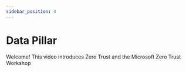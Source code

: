 ```yaml
---
sidebar_position: 4
---
```


# Data Pillar

Welcome! This video introduces Zero Trust and the Microsoft Zero Trust Workshop